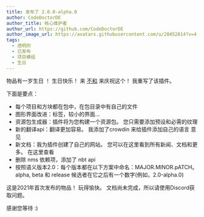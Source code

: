 ```yaml
---
title: 发布了 2.0.0-alpha.0
author: CodeDoctorDE
author_title: 核心维护者
author_url: https://github.com/CodeDoctorDE
author_image_url: https://avatars.githubusercontent.com/u/20452814?v=4
tags:
  - 透明的
  - 已发布
  - 项目模组
  - 生日
---
```


物品有一岁生日 ！ 生日快乐！ 来 [不和](https://go.linwood.dev/itemmods-discord) 来庆祝这个！ 我重写了该插件。

下面是要点：

* 每个项目和方块都在包中，在包目录中有自己的文件
* 图形界面改进：标签，较小的界面...
* 资源包生成器：插件将为您构建一个资源包。 您只需要添加预设和必需的纹理
* 新的翻译api：翻译更加容易。 我添加了crowdin 来给插件添加自己的语言 意见
* 新文档：我为插件创建了自己的网站。 您可以在这里看到所有新闻、文档和更多。 在这里查看 [](https://itemmods.linwood.dev)
* 删除 nms 依赖项，添加了 nbt api
* 按照语义版本2.0：每个版本都在以下方案中命名：MAJOR.MINOR.pATCH。 alpha, beta 和 release 候选者在它之后有一个数字(例如，2.0-alpha.0)

这是2021年首次发布的物品！ 玩得愉快。 文档尚未完成，所以请使用Discord获取问题。

感谢您等待 :)
